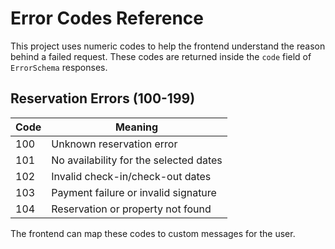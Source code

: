 # Error Codes Reference

This project uses numeric codes to help the frontend understand the reason behind a failed request. These codes are returned inside the `code` field of `ErrorSchema` responses.

## Reservation Errors (100-199)

| Code | Meaning |
|------|---------|
|100|Unknown reservation error|
|101|No availability for the selected dates|
|102|Invalid check-in/check-out dates|
|103|Payment failure or invalid signature|
|104|Reservation or property not found|

The frontend can map these codes to custom messages for the user.
